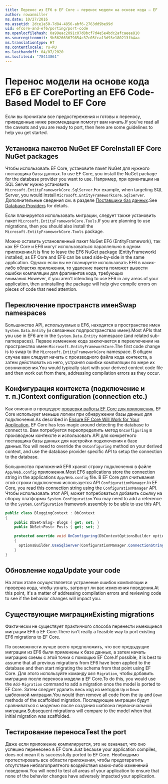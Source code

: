 ```yaml
---
title: Перенос из EF6 в EF Core — перенос модели на основе кода — EF
author: rowanmiller
ms.date: 10/27/2016
ms.assetid: 2dce1a50-7d84-4856-abf6-2763dd9be99d
uid: efcore-and-ef6/porting/port-code
ms.openlocfilehash: 0a99eac2091c07d8bcf7d4e5e4bdc2afcaeee810
ms.sourcegitcommit: 9b562663679854c37c05fca13d93e180213fb4aa
ms.translationtype: HT
ms.contentlocale: ru-RU
ms.lasthandoff: 04/07/2020
ms.locfileid: "78413861"
---
```

# <a name="porting-an-ef6-code-based-model-to-ef-core"></a><span data-ttu-id="bb05e-102">Перенос модели на основе кода EF6 в EF Core</span><span class="sxs-lookup"><span data-stu-id="bb05e-102">Porting an EF6 Code-Based Model to EF Core</span></span>

<span data-ttu-id="bb05e-103">Если вы прочитали все предостережения и готовы к переносу, приведенные ниже рекомендации помогут вам начать.</span><span class="sxs-lookup"><span data-stu-id="bb05e-103">If you've read all the caveats and you are ready to port, then here are some guidelines to help you get started.</span></span>

## <a name="install-ef-core-nuget-packages"></a><span data-ttu-id="bb05e-104">Установка пакетов NuGet EF Core</span><span class="sxs-lookup"><span data-stu-id="bb05e-104">Install EF Core NuGet packages</span></span>

<span data-ttu-id="bb05e-105">Чтобы использовать EF Core, установите пакет NuGet для нужного поставщика базы данных.</span><span class="sxs-lookup"><span data-stu-id="bb05e-105">To use EF Core, you install the NuGet package for the database provider you want to use.</span></span> <span data-ttu-id="bb05e-106">Например, при ориентации на SQL Server нужно установить `Microsoft.EntityFrameworkCore.SqlServer`.</span><span class="sxs-lookup"><span data-stu-id="bb05e-106">For example, when targeting SQL Server, you would install `Microsoft.EntityFrameworkCore.SqlServer`.</span></span> <span data-ttu-id="bb05e-107">Дополнительные сведения см. в разделе [Поставщики баз данных](../../core/providers/index.md).</span><span class="sxs-lookup"><span data-stu-id="bb05e-107">See [Database Providers](../../core/providers/index.md) for details.</span></span>

<span data-ttu-id="bb05e-108">Если планируется использовать миграции, следует также установить пакет `Microsoft.EntityFrameworkCore.Tools`.</span><span class="sxs-lookup"><span data-stu-id="bb05e-108">If you are planning to use migrations, then you should also install the `Microsoft.EntityFrameworkCore.Tools` package.</span></span>

<span data-ttu-id="bb05e-109">Можно оставить установленный пакет NuGet EF6 (EntityFramework), так как EF Core и EF6 могут использоваться параллельно в одном приложении.</span><span class="sxs-lookup"><span data-stu-id="bb05e-109">It is fine to leave the EF6 NuGet package (EntityFramework) installed, as EF Core and EF6 can be used side-by-side in the same application.</span></span> <span data-ttu-id="bb05e-110">Однако если вы не планируете использовать EF6 в каких-либо областях приложения, то удаление пакета поможет вывести ошибки компиляции для фрагментов кода, требующих внимания.</span><span class="sxs-lookup"><span data-stu-id="bb05e-110">However, if you aren't intending to use EF6 in any areas of your application, then uninstalling the package will help give compile errors on pieces of code that need attention.</span></span>

## <a name="swap-namespaces"></a><span data-ttu-id="bb05e-111">Переключение пространств имен</span><span class="sxs-lookup"><span data-stu-id="bb05e-111">Swap namespaces</span></span>

<span data-ttu-id="bb05e-112">Большинство API, используемых в EF6, находятся в пространстве имен `System.Data.Entity` (и связанных подпространствах имен).</span><span class="sxs-lookup"><span data-stu-id="bb05e-112">Most APIs that you use in EF6 are in the `System.Data.Entity` namespace (and related sub-namespaces).</span></span> <span data-ttu-id="bb05e-113">Первое изменение кода заключается в переключении на пространство имен `Microsoft.EntityFrameworkCore`.</span><span class="sxs-lookup"><span data-stu-id="bb05e-113">The first code change is to swap to the `Microsoft.EntityFrameworkCore` namespace.</span></span> <span data-ttu-id="bb05e-114">В общем случае вам следует начать с производного файла кода контекста, а затем действовать из него, устраняя ошибки компиляции по мере их возникновения.</span><span class="sxs-lookup"><span data-stu-id="bb05e-114">You would typically start with your derived context code file and then work out from there, addressing compilation errors as they occur.</span></span>

## <a name="context-configuration-connection-etc"></a><span data-ttu-id="bb05e-115">Конфигурация контекста (подключение и т. п.)</span><span class="sxs-lookup"><span data-stu-id="bb05e-115">Context configuration (connection etc.)</span></span>

<span data-ttu-id="bb05e-116">Как описано в процедуре [проверки работы EF Core для приложения](ensure-requirements.md), EF Core использует меньше логики при обнаружении базы данных для подключения.</span><span class="sxs-lookup"><span data-stu-id="bb05e-116">As described in [Ensure EF Core Will Work for Your Application](ensure-requirements.md), EF Core has less magic around detecting the database to connect to.</span></span> <span data-ttu-id="bb05e-117">Вам потребуется переопределить метод `OnConfiguring` в производном контексте и использовать API для конкретного поставщика базы данных для настройки подключения к базе данных.</span><span class="sxs-lookup"><span data-stu-id="bb05e-117">You will need to override the `OnConfiguring` method on your derived context, and use the database provider specific API to setup the connection to the database.</span></span>

<span data-ttu-id="bb05e-118">Большинство приложений EF6 хранят строку подключения в файле `App/Web.config` приложения.</span><span class="sxs-lookup"><span data-stu-id="bb05e-118">Most EF6 applications store the connection string in the applications `App/Web.config` file.</span></span> <span data-ttu-id="bb05e-119">В EF Core для считывания этой строки подключения используется API `ConfigurationManager`.</span><span class="sxs-lookup"><span data-stu-id="bb05e-119">In EF Core, you read this connection string using the `ConfigurationManager` API.</span></span> <span data-ttu-id="bb05e-120">Чтобы использовать этот API, может потребоваться добавить ссылку на сборку платформы `System.Configuration`.</span><span class="sxs-lookup"><span data-stu-id="bb05e-120">You may need to add a reference to the `System.Configuration` framework assembly to be able to use this API.</span></span>

``` csharp
public class BloggingContext : DbContext
{
    public DbSet<Blog> Blogs { get; set; }
    public DbSet<Post> Posts { get; set; }

    protected override void OnConfiguring(DbContextOptionsBuilder optionsBuilder)
    {
      optionsBuilder.UseSqlServer(ConfigurationManager.ConnectionStrings["BloggingDatabase"].ConnectionString);
    }
}
```

## <a name="update-your-code"></a><span data-ttu-id="bb05e-121">Обновление кода</span><span class="sxs-lookup"><span data-stu-id="bb05e-121">Update your code</span></span>

<span data-ttu-id="bb05e-122">На этом этапе осуществляется устранение ошибок компиляции и проверка кода, чтобы узнать, затронут ли вас изменения поведения.</span><span class="sxs-lookup"><span data-stu-id="bb05e-122">At this point, it's a matter of addressing compilation errors and reviewing code to see if the behavior changes will impact you.</span></span>

## <a name="existing-migrations"></a><span data-ttu-id="bb05e-123">Существующие миграции</span><span class="sxs-lookup"><span data-stu-id="bb05e-123">Existing migrations</span></span>

<span data-ttu-id="bb05e-124">Фактически не существует практичного способа перенести имеющиеся миграции EF6 в EF Core.</span><span class="sxs-lookup"><span data-stu-id="bb05e-124">There isn't really a feasible way to port existing EF6 migrations to EF Core.</span></span>

<span data-ttu-id="bb05e-125">По возможности лучше всего предположить, что все предыдущие миграции из EF6 были применены к базе данных, а затем начать миграцию схемы с этой точки с помощью EF Core.</span><span class="sxs-lookup"><span data-stu-id="bb05e-125">If possible, it is best to assume that all previous migrations from EF6 have been applied to the database and then start migrating the schema from that point using EF Core.</span></span> <span data-ttu-id="bb05e-126">Для этого используйте команду `Add-Migration`, чтобы добавить миграцию после переноса модели в EF Core.</span><span class="sxs-lookup"><span data-stu-id="bb05e-126">To do this, you would use the `Add-Migration` command to add a migration once the model is ported to EF Core.</span></span> <span data-ttu-id="bb05e-127">Затем следует удалить весь код из методов `Up` и `Down` шаблонной миграции.</span><span class="sxs-lookup"><span data-stu-id="bb05e-127">You would then remove all code from the `Up` and `Down` methods of the scaffolded migration.</span></span> <span data-ttu-id="bb05e-128">Последующие миграции будут сравниваться с моделью после создания шаблона первоначальной миграции.</span><span class="sxs-lookup"><span data-stu-id="bb05e-128">Subsequent migrations will compare to the model when that initial migration was scaffolded.</span></span>

## <a name="test-the-port"></a><span data-ttu-id="bb05e-129">Тестирование переноса</span><span class="sxs-lookup"><span data-stu-id="bb05e-129">Test the port</span></span>

<span data-ttu-id="bb05e-130">Даже если приложение компилируется, это не означает, что оно успешно перенесено в EF Core.</span><span class="sxs-lookup"><span data-stu-id="bb05e-130">Just because your application compiles, does not mean it is successfully ported to EF Core.</span></span> <span data-ttu-id="bb05e-131">Необходимо протестировать все области приложения, чтобы предотвратить отсутствие неблагоприятного воздействия каких-либо изменений поведения.</span><span class="sxs-lookup"><span data-stu-id="bb05e-131">You will need to test all areas of your application to ensure that none of the behavior changes have adversely impacted your application.</span></span>
